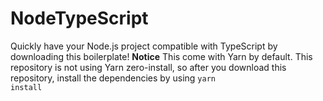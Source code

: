 # NodeTypeScript
Quickly have your Node.js project compatible with TypeScript by downloading this boilerplate!
<b>Notice</b>
This come with Yarn by default. This repository is not using Yarn zero-install, so after you download this repository, install the dependencies by using <code>yarn install</code>
